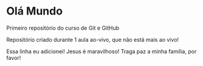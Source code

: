 # Olá Mundo
 Primeiro repositório do curso de Git e GitHub

 Repositório criado durante 1 aula ao-vivo, que não está mais ao vivo!

 Essa linha eu adicionei! 
 Jesus é maravilhoso! Traga paz a minha família, por favor! 
